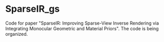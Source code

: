 # SparseIR_gs
Code for paper "SparseIR: Improving Sparse-View Inverse Rendering via Integrating Monocular Geometric and Material Priors". The code is being organized.
